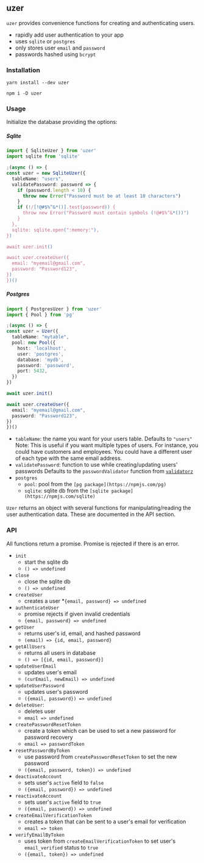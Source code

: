 ## uzer

`uzer` provides convenience functions for creating and authenticating users.

* rapidly add user authentication to your app
* uses `sqlite` or `postgres`
* only stores user `email` and `password`
* passwords hashed using `bcrypt`

### Installation

`yarn install --dev uzer`

`npm i -D uzer`

### Usage

Initialize the database providing the options:

##### Sqlite
```ts
import { SqliteUzer } from 'uzer'
import sqlite from 'sqlite'

;(async () => {
const uzer = new SqliteUzer({
  tableName: "users",
  validatePassword: password => {
    if (password.length < 10) {
      throw new Error("Password must be at least 10 characters")
    }
    if (!/[!@#$%^&*()].test(password)) {
      throw new Error("Password must contain symbols (!@#$%^&*())")
    }
  },
  sqlite: sqlite.open(":memory:"),
})

await uzer.init()

await uzer.createUser({
  email: "myemail@gmail.com",
  password: "Password123",
})
})()
```

##### Postgres
```ts
import { PostgresUzer } from 'uzer'
import { Pool } from 'pg'

;(async () => {
const uzer = Uzer({
  tableName: "mytable",
  pool: new Pool({
    host: 'localhost',
    user: 'postgres',
    database: 'mydb',
    password: 'password',
    port: 5432,
  })
})

await uzer.init()

await uzer.createUser({
  email: "myemail@gmail.com",
  password: "Password123",
})
})()
```

* `tableName`: the name you want for your users table. Defaults to `"users"`
  Note: This is useful if you want multiple types of users. For instance, you
  could have customers and employees. You could have a different user of each
  type with the same email address.
* `validatePassword`: function to use while creating/updating users' passwords
  Defaults to the `passwordValidator` function from [`validatorz`](https://npmjs.com/validatorz)
* `postgres`
  * `pool`: pool from the `[pg package](https://npmjs.com/pg)`
  * `sqlite`: sqlite db from the `[sqlite package](https://npmjs.com/sqlite)`

`Uzer` returns an object with several functions for manipulating/reading the user
authentication data. These are documented in the API section.

### API

All functions return a promise. Promise is rejected if there is an error.

* `init`
  * start the sqlite db
  * `() => undefined`
* `close`
  * close the sqlite db
  * `() => undefined`
* `createUser`
  * creates a user
  *`{email, password} => undefined`
* `authenticateUser`
  * promise rejects if given invalid credentials
  * `{email, password} => undefined`
* `getUser`
  * returns user's id, email, and hashed password
  * `(email) => {id, email, password}`
* `getAllUsers`
  * returns all users in database
  * `() => [{id, email, password}]`
* `updateUserEmail`
  * updates user's email
  * `(curEmail, newEmail) => undefined`
* `updateUserPassword`
  * updates user's password
  * `({email, password}) => undefined`
* `deleteUser`:
  * deletes user
  * `email => undefined`
* `createPasswordResetToken`
  * create a token which can be used to set a new password for password recovery
  * `email => passwordToken`
* `resetPasswordByToken`
  * use password from `createPasswordResetToken` to set the new password
  * `({email, password, token}) => undefined`
* `deactivateAccount`
  * sets user's `active` field to `false`
  * `({email, password}) => undefined`
* `reactivateAccount`
  * sets user's `active` field to `true`
  * `({email, password}) => undefined`
* `createEmailVerificationToken`
  * creates a token that can be sent to a user's email for verification
  * `email => token`
* `verifyEmailByToken`
  * uses token from `createEmailVerificationToken` to set user's `email_verified` status to `true`
  * `({email, token}) => undefined`